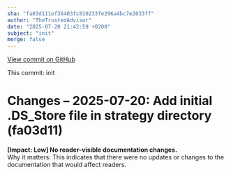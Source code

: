```yaml
---
sha: "fa03d111ef36403fc810233fe296a4bc7e2033ff"
author: "TheTrustedAdvisor"
date: "2025-07-20 21:42:59 +0200"
subject: "init"
merge: false
---
```


[View commit on GitHub](https://github.com/TheTrustedAdvisor/FabricAdoptionFramework/commit/fa03d111ef36403fc810233fe296a4bc7e2033ff)

This commit: init

# Changes – 2025-07-20: Add initial .DS_Store file in strategy directory (fa03d11)

**[Impact: Low] No reader-visible documentation changes.**  
Why it matters: This indicates that there were no updates or changes to the documentation that would affect readers.
